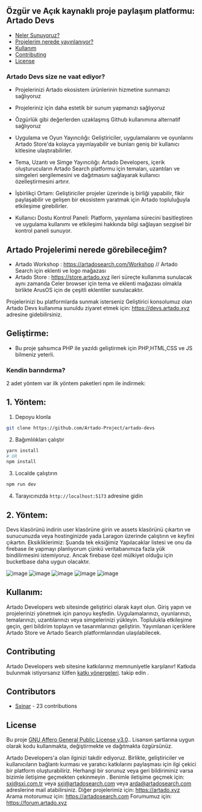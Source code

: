 ## Özgür ve Açık kaynaklı proje paylaşım platformu: **Artado Devs**
- [Neler Sunuyoruz?](#Artado-Devs-size-ne-vaat-ediyor?)
- [Projelerim nerede yayınlanıyor?](#Artado-Projelerimi-nerede-görebileceğim?)
- [Kullanım](#kullanım)
- [Contributing](#contributing)
- [License](#license)

### Artado Devs size ne vaat ediyor?
- Projelerinizi Artado ekosistem ürünlerinin hizmetine sunmanızı sağlıyoruz
- Projeleriniz için daha estetik bir sunum yapmanızı sağlıyoruz
- Özgürlük gibi değerlerden uzaklaşmış Github kullanımına alternatif sağlıyoruz
- Uygulama ve Oyun Yayıncılığı: Geliştiriciler, uygulamalarını ve oyunlarını Artado Store'da kolayca yayınlayabilir ve bunları geniş bir kullanıcı kitlesine ulaştırabilirler.

- Tema, Uzantı ve Simge Yayıncılığı: Artado Developers, içerik oluşturucuların Artado Search platformu için temaları, uzantıları ve simgeleri sergilemesini ve dağıtmasını sağlayarak kullanıcı özelleştirmesini artırır.

- İşbirlikçi Ortam: Geliştiriciler projeler üzerinde iş birliği yapabilir, fikir paylaşabilir ve gelişen bir ekosistem yaratmak için Artado topluluğuyla etkileşime girebilirler.

- Kullanıcı Dostu Kontrol Paneli: Platform, yayınlama sürecini basitleştiren ve uygulama kullanımı ve etkileşimi hakkında bilgi sağlayan sezgisel bir kontrol paneli sunuyor.

## Artado Projelerimi nerede görebileceğim?
- Artado Workshop : https://artadosearch.com/Workshop // Artado Search için eklenti ve logo mağazası
- Artado Store : https://store.artado.xyz ileri süreçte kullanıma sunulacak aynı zamanda Celer browser için tema ve eklenti mağazası olmakla birlikte ArusOS için de çeşitli eklentiler sunulacaktır.

Projelerinizi bu platformlarda sunmak isterseniz Geliştirici konsolumuz olan Artado Devs kullanıma sunuldu ziyaret etmek için: https://devs.artado.xyz adresine gidebilirsiniz.

## Geliştirme:
- Bu proje şahsımca PHP ile yazıldı geliştirmek için PHP,HTML,CSS ve JS bilmeniz yeterli.

### Kendin barındırma?

2 adet yöntem var ilk yöntem paketleri npm ile indirmek:
## 1. Yöntem:
1. Depoyu klonla
```sh
git clone https://github.com/Artado-Project/artado-devs
```

2. Bağımlılıkları çalıştır
```sh
yarn install
# OR
npm install
```

3. Localde çalıştırın
```sh
npm run dev
```

4. Tarayıcınızda `http://localhost:5173` adresine gidin

## 2. Yöntem:
Devs klasörünü indirin user klasörüne girin ve assets klasörünü çıkartın ve sunucunuzda veya hostinginizde yada Laragon üzerinde çalıştırın ve keyfini çıkartın.
Eksikliklerimiz:
Şuanda tek eksiğimiz Yapılacaklar listesi ve onu da firebase ile yapmayı planlıyorum çünkü veritabanımıza fazla yük bindilirmesini istemiyoruz.
Ancak firebase özel mülkiyet olduğu için bucketbase daha uygun olacaktır.

![image](https://github.com/user-attachments/assets/802c8cac-4c55-45cd-a901-e24932f9e8ad)
![image](https://github.com/user-attachments/assets/df35d6e3-02f5-47bf-b865-71dd530476bb)
![image](https://github.com/user-attachments/assets/24b441d2-97b1-4045-9d03-31c18ecc09c5)
![image](https://github.com/user-attachments/assets/81721ead-2e8d-471a-bdb3-666bc2f3339f)
![image](https://github.com/user-attachments/assets/ff6c1bad-39c0-4aa7-9794-7e6c588696c3)

## Kullanım:
Artado Developers web sitesinde geliştirici olarak kayıt olun.
Giriş yapın ve projelerinizi yönetmek için panoyu keşfedin.
Uygulamalarınızı, oyunlarınızı, temalarınızı, uzantılarınızı veya simgelerinizi yükleyin.
Toplulukla etkileşime geçin, geri bildirim toplayın ve tasarımlarınızı geliştirin.
Yayımlanan içeriklere Artado Store ve Artado Search platformlarından ulaşılabilecek.


## Contributing
Artado Developers web sitesine katkılarınız memnuniyetle karşılanır! Katkıda bulunmak istiyorsanız lütfen [katkı yönergeleri](katkida-bulun.md). takip edin .

## Contributors

- [Sxinar](https://github.com/Sxinar) - 23 contributions

## License
Bu proje [GNU Affero General Public License v3.0](LICENSE).. Lisansın şartlarına uygun olarak kodu kullanmakta, değiştirmekte ve dağıtmakta özgürsünüz.

Artado Developers'a olan ilginizi takdir ediyoruz. Birlikte, geliştiriciler ve kullanıcıların bağlantı kurması ve yaratıcı katkılarını paylaşması için ilgi çekici bir platform oluşturabiliriz. Herhangi bir sorunuz veya geri bildiriminiz varsa bizimle iletişime geçmekten çekinmeyin .
Benimle iletişime geçmek için: sxi@sxi.com.tr veya sxi@artadosearch.com veya arda@artadosearch.com adreslerine mail atabilirsiniz.
Diğer projelerimiz için: https://artado.xyz
Arama motorumuz için: https://artadosearch.com
Forumumuz için: https://forum.artado.xyz
